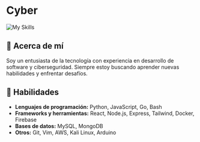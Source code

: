 # Cyber

![My Skills](https://skillicons.dev/icons?i=py,bash,vim,git,arch,kali,linux,mysql,arduino,bots,mongodb,express,react,nodejs,pwsh,tailwind,aws,docker,firebase,github,js,html,css,golang)

## 🌟 Acerca de mí

Soy un entusiasta de la tecnología con experiencia en desarrollo de software y ciberseguridad. Siempre estoy buscando aprender nuevas habilidades y enfrentar desafíos.

## 🔧 Habilidades

- **Lenguajes de programación:** Python, JavaScript, Go, Bash
- **Frameworks y herramientas:** React, Node.js, Express, Tailwind, Docker, Firebase
- **Bases de datos:** MySQL, MongoDB
- **Otros:** Git, Vim, AWS, Kali Linux, Arduino

